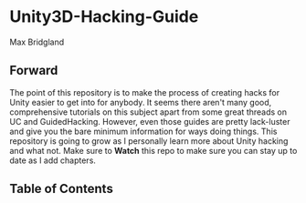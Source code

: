 # Unity3D-Hacking-Guide

Max Bridgland

## Forward

The point of this repository is to make the process of creating hacks for Unity easier to get into for anybody. It seems there aren't many good, comprehensive tutorials on this subject apart from some great threads on UC and GuidedHacking. However, even those guides are pretty lack-luster and give you the bare minimum information for ways doing things. This repository is going to grow as I personally learn more about Unity hacking and what not. Make sure to **Watch** this repo to make sure you can stay up to date as I add chapters.

## Table of Contents
